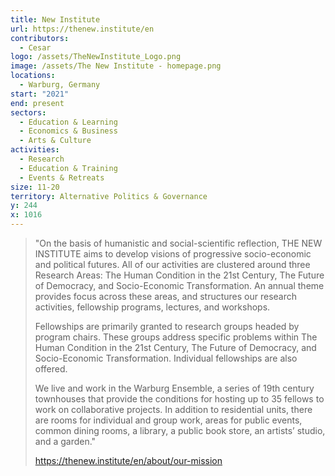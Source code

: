```yaml
---
title: New Institute
url: https://thenew.institute/en
contributors:
  - Cesar
logo: /assets/TheNewInstitute_Logo.png
image: /assets/The New Institute - homepage.png
locations:
  - Warburg, Germany
start: "2021"
end: present
sectors:
  - Education & Learning
  - Economics & Business
  - Arts & Culture
activities:
  - Research
  - Education & Training
  - Events & Retreats
size: 11-20
territory: Alternative Politics & Governance
y: 244
x: 1016
---
```

> "On the basis of humanistic and social-scientific reflection, THE NEW INSTITUTE aims to develop visions of progressive socio-economic and political futures.  All of our activities are clustered around three Research Areas: The Human Condition in the 21st Century, The Future of Democracy, and Socio-Economic Transformation. An annual theme provides focus across these areas, and structures our research activities, fellowship programs, lectures, and workshops.
> 
> Fellowships are primarily granted to research groups headed by program chairs. These groups address specific problems within The Human Condition in the 21st Century, The Future of Democracy, and Socio-Economic Transformation. Individual fellowships are also offered.
> 
> We live and work in the Warburg Ensemble, a series of 19th century townhouses that provide the conditions for hosting up to 35 fellows to work on collaborative projects. In addition to residential units, there are rooms for individual and group work, areas for public events, common dining rooms, a library, a public book store, an artists’ studio, and a garden."
> 
> https://thenew.institute/en/about/our-mission 
